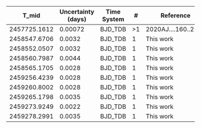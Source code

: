 |T_mid|Uncertainty (days)           |Time System|#                                            |Reference                           |
|-----|-----------------------------|-----------|---------------------------------------------|------------------------------------|
|2457725.1612|0.00072                      |BJD_TDB    |>1                                           |2020AJ....160..222J                 |
|2458547.6706|0.0032                       |BJD_TDB    |1                                            |This work                           |
|2458552.0507|0.0032                       |BJD_TDB    |1                                            |This work                           |
|2458560.7987|0.0044                       |BJD_TDB    |1                                            |This work                           |
|2458565.1705|0.0028                       |BJD_TDB    |1                                            |This work                           |
|2459256.4239|0.0028                       |BJD_TDB    |1                                            |This work                           |
|2459260.8002|0.0028                       |BJD_TDB    |1                                            |This work                           |
|2459265.1798|0.0035                       |BJD_TDB    |1                                            |This work                           |
|2459273.9249|0.0022                       |BJD_TDB    |1                                            |This work                           |
|2459278.2991|0.0035                       |BJD_TDB    |1                                            |This work                           |
